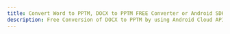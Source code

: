 ---title: Convert Word to PPTM, DOCX to PPTM FREE Converter or Android SDKdescription: Free Conversion of DOCX to PPTM by using Android Cloud APIs & SDKs. Also Create, Edit & Render Microsoft Word & OpenOffice documents in the Cloud.---